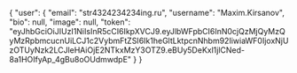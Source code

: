 {
    "user": {
        "email": "str4324234234ing.ru",
        "username": "Maxim.Kirsanov",
        "bio": null,
        "image": null,
        "token": "eyJhbGciOiJIUzI1NiIsInR5cCI6IkpXVCJ9.eyJlbWFpbCI6InN0cjQzMjQyMzQyMzRpbmcucnUiLCJ1c2VybmFtZSI6Ik1heGltLktpcnNhbm92IiwiaWF0IjoxNjUzOTUyNzk2LCJleHAiOjE2NTkxMzY3OTZ9.eBUy5DeKxl1jlCNed-8a1HOIfyAp_4gBu8oOUdmwdpE"
    }
}
